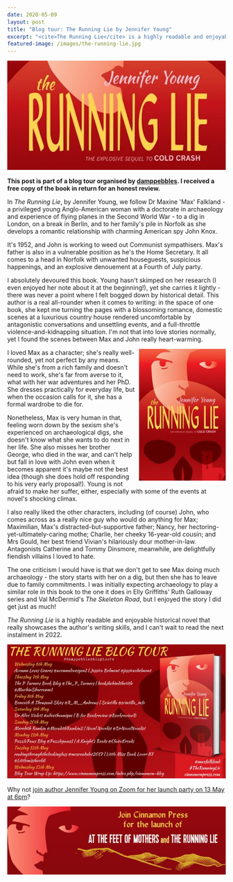 ```yaml
---
date: 2020-05-09
layout: post
title: "Blog tour: The Running Lie by Jennifer Young"
excerpt: "<cite>The Running Lie</cite> is a highly readable and enjoyable historical novel that really showcases the author's writing skills."
featured-image: /images/the-running-lie.jpg
---
```


![The Running Lie](/images/the-running-lie.jpg)

**This post is part of a blog tour organised by [damppebbles](https://damppebbles.com/). I received a free copy of the book in return for an honest review.**

In <cite>The Running Lie</cite>, by Jennifer Young, we follow Dr Maxine 'Max' Falkland - a privileged young Anglo-American woman with a doctorate in archaeology and experience of flying planes in the Second World War - to a dig in London, on a break in Berlin, and to her family's pile in Norfolk as she develops a romantic relationship with charming American spy John Knox.

It's 1952, and John is working to weed out Communist sympathisers. Max's father is also in a vulnerable position as he's the Home Secretary. It all comes to a head in Norfolk with unwanted houseguests, suspicious happenings, and an explosive denouement at a Fourth of July party.

I absolutely devoured this book. Young hasn't skimped on her research (I even enjoyed her note about it at the beginning!), yet she carries it lightly - there was never a point where I felt bogged down by historical detail. This author is a real all-rounder when it comes to writing: in the space of one book, she kept me turning the pages with a blossoming romance, domestic scenes at a luxurious country house rendered uncomfortable by antagonistic conversations and unsettling events, and a full-throttle violence-and-kidnapping situation. I'm not that into love stories normally, yet I found the scenes between Max and John really heart-warming.

<img src="/images/the-running-lie-200.jpg" alt="The Running Lie" style="float: right; margin-bottom: 10px; margin-left: 10px;">

I loved Max as a character; she's really well-rounded, yet not perfect by any means. While she's from a rich family and doesn't need to work, she's far from averse to it, what with her war adventures and her PhD. She dresses practically for everyday life, but when the occasion calls for it, she has a formal wardrobe to die for.

Nonetheless, Max is very human in that, feeling worn down by the sexism she's experienced on archaeological digs, she doesn't know what she wants to do next in her life. She also misses her brother George, who died in the war, and can't help but fall in love with John even when it becomes apparent it's maybe not the best idea (though she does hold off responding to his very early proposal!). Young is not afraid to make her suffer, either, especially with some of the events at novel's shocking climax.

I also really liked the other characters, including (of course) John, who comes across as a really nice guy who would do anything for Max; Maximilian, Max's distracted-but-supportive father; Nancy, her hectoring-yet-ultimately-caring mothe; Charlie, her cheeky 16-year-old cousin; and Mrs Gould, her best friend Vivian's hilariously dour mother-in-law. Antagonists Catherine and Tommy Dinsmore, meanwhile, are delightfully fiendish villains I loved to hate.

The one criticism I would have is that we don't get to see Max doing much archaeology - the story starts with her on a dig, but then she has to leave due to family commitments. I was initially expecting archaeology to play a similar role in this book to the one it does in Elly Griffiths' Ruth Galloway series and Val McDermid's <cite>The Skeleton Road</cite>, but I enjoyed the story I did get just as much!

<cite>The Running Lie</cite> is a highly readable and enjoyable historical novel that really showcases the author's writing skills, and I can't wait to read the next instalment in 2022.

![The Running Lie blog tour banner](/images/the-running-lie-banner.jpg)

Why not [join author Jennifer Young on Zoom for her launch party on 13 May at 6pm](https://us02web.zoom.us/webinar/register/WN_rIRvPRPKTZC1laB8AXfOAA)?

![The Running Lie and Feet of Mothers launch banner](/images/the-running-lie-zoom.jpg)
